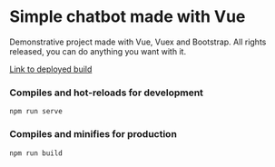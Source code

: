 # Simple chatbot made with Vue
Demonstrative project made with Vue, Vuex and Bootstrap.
All rights released, you can do anything you want with it.

[Link to deployed build](https://chatbot-vue.vercel.app/)

### Compiles and hot-reloads for development
```
npm run serve
```

### Compiles and minifies for production
```
npm run build
```
